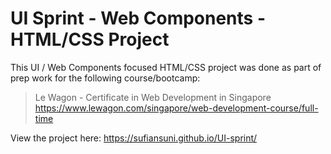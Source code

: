 # UI Sprint - Web Components - HTML/CSS Project

This UI / Web Components focused HTML/CSS project was done as part of prep work for the following course/bootcamp:

> Le Wagon - Certificate in Web Development in Singapore \
> https://www.lewagon.com/singapore/web-development-course/full-time

View the project here: https://sufiansuni.github.io/UI-sprint/